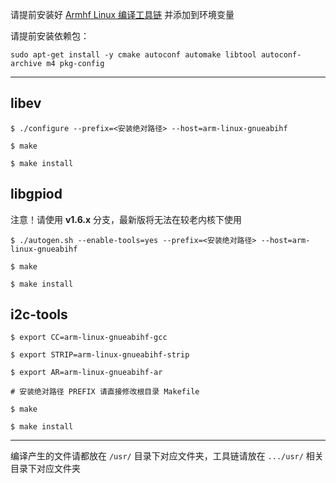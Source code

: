 请提前安装好 [Armhf Linux 编译工具链](https://releases.linaro.org/components/toolchain/binaries/7.5-2019.12/arm-linux-gnueabihf/gcc-linaro-7.5.0-2019.12-x86_64_arm-linux-gnueabihf.tar.xz) 并添加到环境变量

请提前安装依赖包：

```shell
sudo apt-get install -y cmake autoconf automake libtool autoconf-archive m4 pkg-config
```

------

## libev

```shell
$ ./configure --prefix=<安装绝对路径> --host=arm-linux-gnueabihf

$ make

$ make install
```



## libgpiod

注意！请使用 **v1.6.x** 分支，最新版将无法在较老内核下使用

```shell
$ ./autogen.sh --enable-tools=yes --prefix=<安装绝对路径> --host=arm-linux-gnueabihf

$ make

$ make install
```



## i2c-tools
```shell
$ export CC=arm-linux-gnueabihf-gcc

$ export STRIP=arm-linux-gnueabihf-strip

$ export AR=arm-linux-gnueabihf-ar

# 安装绝对路径 PREFIX 请直接修改根目录 Makefile

$ make

$ make install
```

------

编译产生的文件请都放在 `/usr/` 目录下对应文件夹，工具链请放在 `.../usr/` 相关目录下对应文件夹
